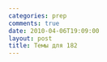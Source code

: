 ```yaml
---
categories: prep
comments: true
date: 2010-04-06T19:09:00
layout: post
title: Темы для 182
---
```


